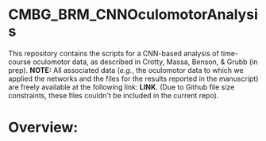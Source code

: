 # CMBG_BRM_CNNOculomotorAnalysis
This repository contains the scripts for a CNN-based analysis of time-course oculomotor data, as described in Crotty, Massa, Benson, &amp; Grubb (in prep).
**NOTE:** All associated data (*e.g.*, the oculomotor data to which we applied the networks and the files for the results reported in the manuscript) are freely available at the following link: **LINK**. (Due to Github file size constraints, these files couldn't be included in the current repo).
# Overview: 
